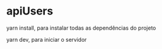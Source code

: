 # apiUsers

yarn install, para instalar todas as dependências do projeto 

yarn dev, para iniciar o servidor 
